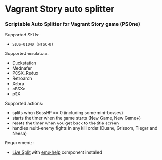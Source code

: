 # Vagrant Story auto splitter
### Scriptable Auto Splitter for Vagrant Story game (PSOne)

Supported SKUs: 
 - `SLUS-01040 (NTSC-U)`

Supported emulators:
 - Duckstation
 - Mednafen
 - PCSX_Redux
 - Retroarch
 - Xebra
 - ePSXe
 - pSX


Supported actions:
 - splits when BossHP == 0 (including some mini-bosses)
 - starts the timer when the game starts (New Game, New Game+)
 - resets the timer when you get back to the title screen 
 - handles multi-enemy fights in any kill order (Duane, Grissom, Tieger and Neesa)

Requirements:
 - [Live Split](https://github.com/LiveSplit/LiveSplit) with [emu-help](https://github.com/Jujstme/emu-help) component installed


